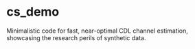 # cs_demo
Minimalistic code for fast, near-optimal CDL channel estimation, showcasing the research perils of synthetic data.
